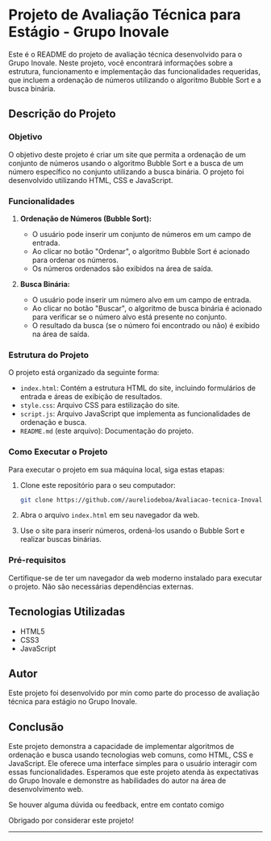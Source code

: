 # Projeto de Avaliação Técnica para Estágio - Grupo Inovale

Este é o README do projeto de avaliação técnica desenvolvido para o Grupo Inovale. Neste projeto, você encontrará informações sobre a estrutura, funcionamento e implementação das funcionalidades requeridas, que incluem a ordenação de números utilizando o algoritmo Bubble Sort e a busca binária.

## Descrição do Projeto

### Objetivo
O objetivo deste projeto é criar um site que permita a ordenação de um conjunto de números usando o algoritmo Bubble Sort e a busca de um número específico no conjunto utilizando a busca binária. O projeto foi desenvolvido utilizando HTML, CSS e JavaScript.

### Funcionalidades
1. **Ordenação de Números (Bubble Sort):**
   - O usuário pode inserir um conjunto de números em um campo de entrada.
   - Ao clicar no botão "Ordenar", o algoritmo Bubble Sort é acionado para ordenar os números.
   - Os números ordenados são exibidos na área de saída.

2. **Busca Binária:**
   - O usuário pode inserir um número alvo em um campo de entrada.
   - Ao clicar no botão "Buscar", o algoritmo de busca binária é acionado para verificar se o número alvo está presente no conjunto.
   - O resultado da busca (se o número foi encontrado ou não) é exibido na área de saída.

### Estrutura do Projeto

O projeto está organizado da seguinte forma:

- `index.html`: Contém a estrutura HTML do site, incluindo formulários de entrada e áreas de exibição de resultados.
- `style.css`: Arquivo CSS para estilização do site.
- `script.js`: Arquivo JavaScript que implementa as funcionalidades de ordenação e busca.
- `README.md` (este arquivo): Documentação do projeto.

### Como Executar o Projeto

Para executar o projeto em sua máquina local, siga estas etapas:

1. Clone este repositório para o seu computador:

   ```bash
   git clone https://github.com//aureliodeboa/Avaliacao-tecnica-Inovale.git
   ```

2. Abra o arquivo `index.html` em seu navegador da web.

3. Use o site para inserir números, ordená-los usando o Bubble Sort e realizar buscas binárias.

### Pré-requisitos

Certifique-se de ter um navegador da web moderno instalado para executar o projeto. Não são necessárias dependências externas.

## Tecnologias Utilizadas

- HTML5
- CSS3
- JavaScript

## Autor

Este projeto foi desenvolvido por min como parte do processo de avaliação técnica para estágio no Grupo Inovale.

## Conclusão

Este projeto demonstra a capacidade de implementar algoritmos de ordenação e busca usando tecnologias web comuns, como HTML, CSS e JavaScript. Ele oferece uma interface simples para o usuário interagir com essas funcionalidades. Esperamos que este projeto atenda às expectativas do Grupo Inovale e demonstre as habilidades do autor na área de desenvolvimento web.

Se houver alguma dúvida ou feedback, entre em contato comigo

Obrigado por considerar este projeto!

---

